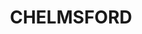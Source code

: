 ---
lastmod: '2025-04-06T06:05:21+00:00'
latitude: -26.26117
layout: suburb
longitude: 151.823079
postcode: '4606'
state: QLD
title: CHELMSFORD
url: /qld/chelmsford/
---